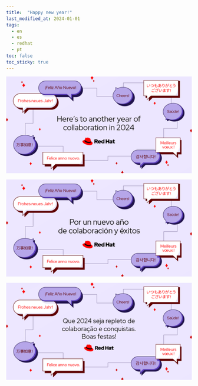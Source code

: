 ```yaml
---
title:  "Happy new year!"
last_modified_at: 2024-01-01
tags:
  - en
  - es
  - redhat
  - pt
toc: false
toc_sticky: true
---
```


![](/assets/images/posts/2024-01-01-newyear24/1.png)

![](/assets/images/posts/2024-01-01-newyear24/2.png)

![](/assets/images/posts/2024-01-01-newyear24/3.png)
